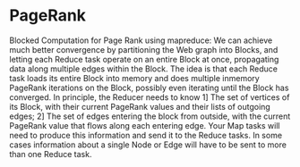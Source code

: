 PageRank
========
Blocked Computation for Page Rank using mapreduce:
We can achieve much better
convergence by partitioning the Web graph into Blocks, and letting each Reduce task operate on
an entire Block at once, propagating data along multiple edges within the Block. The idea is that
each Reduce task loads its entire Block into memory and does multiple inmemory
PageRank
iterations on the Block, possibly even iterating until the Block has converged. In principle, the
Reducer needs to know
1] The set of vertices of its Block, with their current PageRank values and their lists of
outgoing edges;
2] The set of edges entering the block from outside, with the current PageRank value that
flows along each entering edge.
Your Map tasks will need to produce this information and send it to the Reduce tasks. In some
cases information about a single Node or Edge will have to be sent to more than one Reduce
task.
